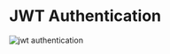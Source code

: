 # JWT Authentication

<img :src="$withBase('/diagrams/jwt-authentication.png')" alt="jwt authentication">
